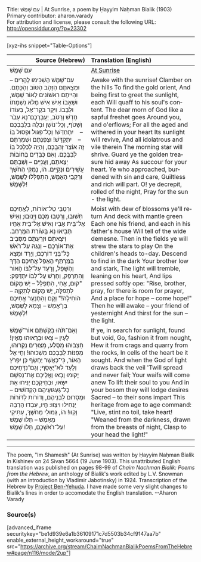 <html>
<head></head>
<body>
Title: עִם שָׁמֶשׁ | At Sunrise, a poem by Ḥayyim Naḥman Bialik (1903)<br />
Primary contributor: aharon.varady<br />
For attribution and license, please consult the following URL: <a href="http://opensiddur.org/?p=23302">http://opensiddur.org/?p=23302</a>
<p />
<hr />

[xyz-ihs snippet="Table-Options"]<table style="margin-left: auto; margin-right: auto;" class="draggable">
<thead><tr><th id="x" style="text-align: right;">Source (Hebrew)</th><th style="text-align: left;">Translation (English)</th></tr></thead>
<tbody>
<tr><td style="vertical-align:top;">
<div class="liturgy" lang="he">
עִם שָׁמֶשׁ
</span></div></td>
 
<td style="vertical-align:top;">
<div class="english" lang="en">
<u>At Sunrise</u>
</div></td></tr>


<tr><td style="vertical-align:top;">
<div class="liturgy" lang="he">
עִם־שֶׁמֶשׁ הַשְׁכִּימוּ לֶהָרִים – וּמְצָאתֶם
הַזָּהָב הַטּוֹב וְהַכָּתֶם.
וִהְיִיתֶם רִאשׁוֹנִים לְאוֹר שֶׁמֶשׁ, וּשְׁאָבוֹ
אִישׁ אִישׁ מְלֹא נִשְׁמָתוֹ וּלְבָבוֹ.
וִיקַר בֹּקֶר־אֵל, בְּעוֹדוֹ חָדָשׁ וְרָטֹב,
יַעֲבָרְכֶם־נָא עָבֹר וְשָׁטֹף,
וְכָל־נוֹשָׁן וּבָלֶה בִלְבַבְכֶם – 
&nbsp;&nbsp;&nbsp;יִתְחַדָּשׁ!
וְכָל־פִּגּוּל וּפְסוּל בּוֹ – 
&nbsp;&nbsp;&nbsp;יִתְקַדָּשׁ!
וּצְפַנְתֶּם וּשְׁמַרְתֶּם זֶה אוֹצַר זְהַבְכֶם,
וְהָיָה לְכַלְכֵּל בּוֹ לְבַבְכֶם.
וְאִם כְּבֵדִים בְּחוֹבוֹת יְצָאתֶם, וַעֲנִיִּים –
וְשַׁבְתֶּם עֲשִׁירִים וּנְקִיִּים.
הוֹ, נְמַקֵּי הַחֹשֶׁךְ וּרְקֵבֵי הָאָמֶשׁ,
הִתְפַּלְּלוּ לַשֶּׁמֶשׁ, לַשָּׁמֶשׁ!
</span></div></td>
 
<td style="vertical-align:top;">
<div class="english" lang="en">
Awake with the sunrise! Clamber on the hills
To find the gold orient,
And being first to greet the sunlight, each
Will quaff to his soul's content.
The dear morn of God like a sapful freshet goes
Around you, and o'erflows;
For all the aged and withered in your heart
Its sunlight will revive,
And all idolatrous and vile therein
The morning star will shrive.
Guard ye the golden treasure hid away
As succour for your heart.
Ye who approached, burdened with sin and care,
Guiltless and rich will part.
O! ye decrepit, rolled of the night,
Pray for the sun - the light.
</div></td></tr>


<tr><td style="vertical-align:top;">
<div class="liturgy" lang="he">
וּרְטֻבֵּי טַל־אוֹרוֹת, לַאֲחֵיכֶם תָּשׁוּבוּ,
וְרָטְבוּ מִכֶּם וְיָנוּבוּ;
וְאִישׁ אֶל־בֵּית אָבִיו וְאִישׁ אֶל־בֵּית אֶחָיו
תָּבִיאוּ נָא בְּשׂוֹרַת הַמֶּרְחָב.
וִיצָאתֶם וּזְרַעְתֶּם מִסָּבִיב אֶת־אוֹרְכֶם –
וְנָגַהּ עַל־רֹאשׁ כָּל־בְּנֵי דוֹרְכֶם;
וְיָרַד וּמָצָא בַּמַּרְתֵּף הָאָפֵל
אֲחִיכֶם הַדָּךְ וְהַשָּׁפֵל,
וְרָעַד עַל־לִבּוֹ הָאוֹר וְהִתְרַפֵּק,
וְחֶרֶשׁ עַל־לִבּוֹ יִתְדַּפֵּק:
"קוּם, אָחִי, הִתְפַּלֵּל – יֵשׁ מָקוֹם לִתְפִלָּה,
יֵשׁ מָקוֹם לְתִקְוָה – הוֹחִילָה!"
וְקָם וְהִתְנַעֵר אֲחִיכֶם בֶּן־אָמֶשׁ –
וְצָמֵא לַשֶּׁמֶשׁ, לַשָּׁמֶשׁ!
</span></div></td>
 
<td style="vertical-align:top;">
<div class="english" lang="en">
Moist with dew of blossoms ye'll return
And deck with mantle green
Each one his friend, and each in his father's house
Will tell of the wide demesne.
Then in the fields ye will strew the stars to play
On the children's heads to-day.
Descend to find in the dark
Your brother low and stark,
The light will tremble, leaning on his heart,
And lips pressed softly ope:
"Rise, brother, pray, for there is room for prayer,
And a place for hope – come hope!"
Then he will awake – your friend of yesternight
And thirst for the sun – the light.
</div></td></tr>


<tr><td style="vertical-align:top;">
<div class="liturgy" lang="he">
וְאִם־תֹּהוּ בִקַּשְׁתֶּם אוֹר־שֶׁמֶשׁ לָעָיִן –
צְאוּ וּבְרָאוּהוּ מֵאָיִן!
חִצְבוּהוּ מִסֶּלַע, מִצּוּרִים נַקְּרוּהוּ,
מִפִּנּוֹת לְבַבְכֶם מִשְׁכוּהוּ!
וְחַי אֵל הָאוֹר, כִּי־כַאֲשֶׁר יֵחָשֵׂף
כֵּן יִפְרֹץ וְלָעַד לֹא־יֵאָסֵף;
וְגַם־נִדָּחֵיכֶם יָקוּמוּ וָבָאוּ
וַאֲלֵיכֶם אֶת־נַפְשָׁם יִשָּׂאוּ,
וּבְחֵיקְכֶם יַנִּיחוּ אֵת כָּל־גַּעְגּוּעֵיהֶם
הַקְּדוֹשִׁים – וּמְסָרוּם לִבְנֵיהֶם,
וְדוֹרוֹת לַדּוֹרוֹת יַנְחִילוּ וִיצַוּוּ:
חֲיוּ, עִבְדוּ הַרְבֵּה וְקַוּוּ!
הוֹ, גְּמוּלֵי מֵחֹשֶׁךְ, עַתִּיקֵי מֵאָמֶשׁ –
תְּלוּ שֶׁמֶשׁ עַל־רֹאשְׁכֶם, תְּלוּ שָׁמֶשׁ!
</span></div></td>
 
<td style="vertical-align:top;">
<div class="english" lang="en">
If ye, in search for sunlight, found but void,
Go, fashion it from nought,
Hew it from crags and quarry from the rocks,
In cells of the heart be it sought.
And when the God of light draws back the veil
'Twill spread and never fail;
Your waifs will come anew
To lift their soul to you
And in your bosom they will lodge desires
Sacred – to their sons impart
This heritage from age to age command:
"Live, stint no toil, take heart!
"Weaned from the darkness, drawn from the breasts of night,
Clasp to your head the light!"
</div></td></tr>
</tbody></table>

<hr />

The poem, "Im Shamesh" (At Sunrise) was written by Ḥayyim Naḥman Bialik in Kishinev on 24 Sivan 5664 (19 June 1903). This unattributed English translation was published on pages 98-99 of <em>Chaim Nachman Bialik: Poems from the Hebrew</em>, an anthology of Bialik's work edited by L.V. Snowman (with an introduction by Vladimir Jabotinsky) in 1924. Transcription of the Hebrew by <a href="https://benyehuda.org/bialik/bia062.html">Project Ben-Yehuda</a>. I have made some very slight changes to Bialik's lines in order to accomodate the English translation. --Aharon Varady

<h3>Source(s)</h3>

[advanced_iframe securitykey="be1d939e6a1b36109171c7d5503b34cf9147aa7b" enable_external_height_workaround="true" src="https://archive.org/stream/ChaimNachmanBialikPoemsFromTheHebrew#page/n116/mode/2up"]




</body>
</html>